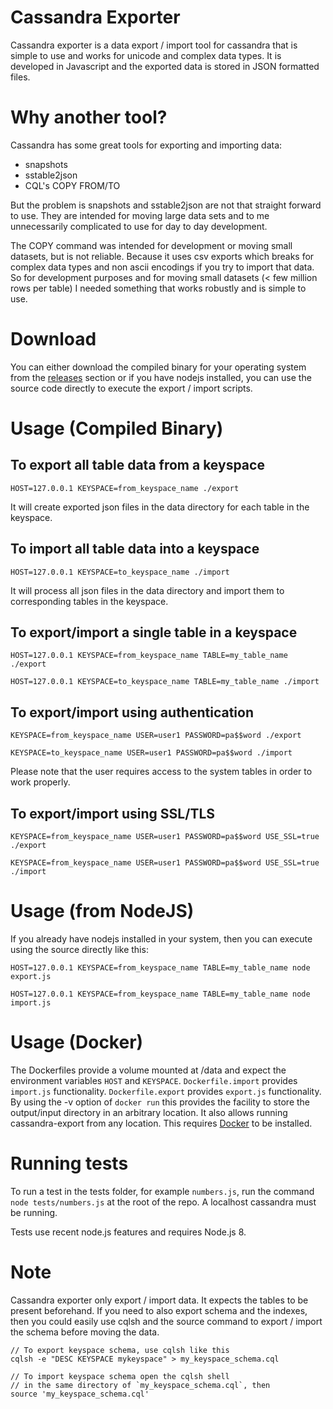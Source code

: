 # Cassandra Exporter

Cassandra exporter is a data export / import tool for cassandra that is simple to use and works for unicode and complex data types. It is developed in Javascript and the exported data is stored in JSON formatted files.

# Why another tool?

Cassandra has some great tools for exporting and importing data:

* snapshots
* sstable2json
* CQL's COPY FROM/TO

But the problem is snapshots and sstable2json are not that straight forward to use. They are intended for moving large data sets and to me unnecessarily complicated to use for day to day development.

The COPY command was intended for development or moving small datasets, but is not reliable. Because it uses csv exports which breaks for complex data types and non ascii encodings if you try to import that data. So for development purposes and for moving small datasets (< few million rows per table) I needed something that works robustly and is simple to use.

# Download

You can either download the compiled binary for your operating system from the [releases](https://github.com/masumsoft/cassandra-exporter/releases) section or if you have nodejs installed, you can use the source code directly to execute the export / import scripts.

# Usage (Compiled Binary)

## To export all table data from a keyspace

```
HOST=127.0.0.1 KEYSPACE=from_keyspace_name ./export
```

It will create exported json files in the data directory for each table in the keyspace.

## To import all table data into a keyspace

```
HOST=127.0.0.1 KEYSPACE=to_keyspace_name ./import
```

It will process all json files in the data directory and import them to corresponding tables in the keyspace.

## To export/import a single table in a keyspace

```
HOST=127.0.0.1 KEYSPACE=from_keyspace_name TABLE=my_table_name ./export

HOST=127.0.0.1 KEYSPACE=to_keyspace_name TABLE=my_table_name ./import
```

## To export/import using authentication

```
KEYSPACE=from_keyspace_name USER=user1 PASSWORD=pa$$word ./export

KEYSPACE=to_keyspace_name USER=user1 PASSWORD=pa$$word ./import
```

Please note that the user requires access to the system tables in order to work properly.

## To export/import using SSL/TLS

```
KEYSPACE=from_keyspace_name USER=user1 PASSWORD=pa$$word USE_SSL=true ./export

KEYSPACE=from_keyspace_name USER=user1 PASSWORD=pa$$word USE_SSL=true ./import
```

# Usage (from NodeJS)

If you already have nodejs installed in your system, then you can execute using the source directly like this:

```
HOST=127.0.0.1 KEYSPACE=from_keyspace_name TABLE=my_table_name node export.js

HOST=127.0.0.1 KEYSPACE=from_keyspace_name TABLE=my_table_name node import.js
```
# Usage (Docker)

The Dockerfiles provide a volume mounted at /data and expect the environment variables `HOST` and `KEYSPACE`. `Dockerfile.import` provides `import.js` functionality. `Dockerfile.export` provides `export.js` functionality. By using the -v option of `docker run` this provides the facility to store the output/input directory in an arbitrary location. It also allows running cassandra-export from any location. This requires [Docker](https://www.docker.com/) to be installed.

# Running tests

To run a test in the tests folder, for example `numbers.js`, run the command `node tests/numbers.js` at the root of the repo. A localhost cassandra must be running.

Tests use recent node.js features and requires Node.js 8.

# Note

Cassandra exporter only export / import data. It expects the tables to be present beforehand. If you need to also export schema and the indexes, then you could easily use cqlsh and the source command to export / import the schema before moving the data.

```
// To export keyspace schema, use cqlsh like this
cqlsh -e "DESC KEYSPACE mykeyspace" > my_keyspace_schema.cql

// To import keyspace schema open the cqlsh shell
// in the same directory of `my_keyspace_schema.cql`, then
source 'my_keyspace_schema.cql'
```

